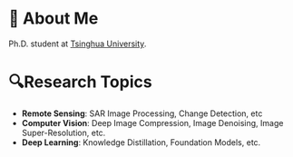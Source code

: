 # 👋 About Me

Ph.D. student at [Tsinghua University](https://www.tsinghua.edu.cn/).

# 🔍Research Topics

- **Remote Sensing**: SAR Image Processing, Change Detection, etc
- **Computer Vision**: Deep Image Compression, Image Denoising, Image Super-Resolution, etc.
- **Deep Learning**: Knowledge Distillation, Foundation Models, etc.
